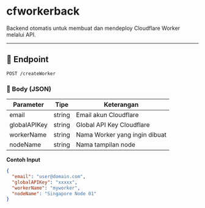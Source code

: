 # cfworkerback

Backend otomatis untuk membuat dan mendeploy Cloudflare Worker melalui API.

---

## 📍 Endpoint
`POST /createWorker`

### 🧾 Body (JSON)
| Parameter | Tipe | Keterangan |
|------------|------|------------|
| email | string | Email akun Cloudflare |
| globalAPIKey | string | Global API Key Cloudflare |
| workerName | string | Nama Worker yang ingin dibuat |
| nodeName | string | Nama tampilan node |

**Contoh Input**
```json
{
  "email": "user@domain.com",
  "globalAPIKey": "xxxxx",
  "workerName": "myworker",
  "nodeName": "Singapore Node 01"
}
